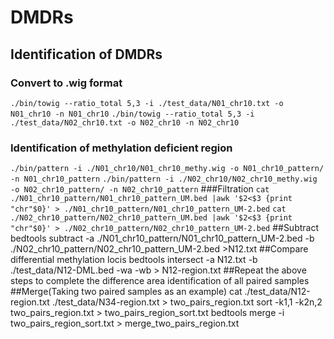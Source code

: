 # DMDRs
## Identification of DMDRs
### Convert to .wig format
`./bin/towig --ratio_total 5,3 -i ./test_data/N01_chr10.txt -o N01_chr10 -n N01_chr10`
`./bin/towig --ratio_total 5,3 -i ./test_data/N02_chr10.txt -o N02_chr10 -n N02_chr10`
### Identification of methylation deficient region
`./bin/pattern -i ./N01_chr10/N01_chr10_methy.wig -o N01_chr10_pattern/ -n N01_chr10_pattern`
`./bin/pattern -i ./N02_chr10/N02_chr10_methy.wig -o N02_chr10_pattern/ -n N02_chr10_pattern`
###Filtration
`cat ./N01_chr10_pattern/N01_chr10_pattern_UM.bed |awk '$2<$3 {print "chr"$0}' > ./N01_chr10_pattern/N01_chr10_pattern_UM-2.bed`
`cat ./N02_chr10_pattern/N02_chr10_pattern_UM.bed |awk '$2<$3 {print "chr"$0}' > ./N02_chr10_pattern/N02_chr10_pattern_UM-2.bed`
##Subtract
bedtools subtract -a ./N01_chr10_pattern/N01_chr10_pattern_UM-2.bed -b ./N02_chr10_pattern/N02_chr10_pattern_UM-2.bed >N12.txt
##Compare differential methylation locis
bedtools intersect -a N12.txt -b ./test_data/N12-DML.bed -wa -wb > N12-region.txt
##Repeat the above steps to complete the difference area identification of all paired samples
##Merge(Taking two paired samples as an example)
cat ./test_data/N12-region.txt ./test_data/N34-region.txt > two_pairs_region.txt
sort -k1,1 -k2n,2 two_pairs_region.txt > two_pairs_region_sort.txt
bedtools merge -i two_pairs_region_sort.txt > merge_two_pairs_region.txt
##
